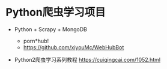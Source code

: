 # Python爬虫学习项目

- Python + Scrapy + MongoDB 
    - porn*hub! 
    - <https://github.com/xiyouMc/WebHubBot>

- Python2爬虫学习系列教程 https://cuiqingcai.com/1052.html